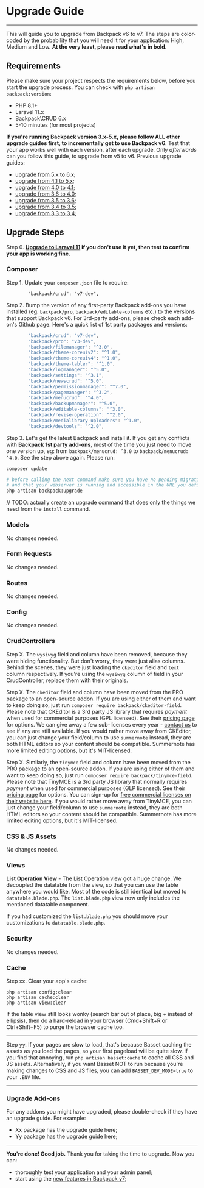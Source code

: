 # Upgrade Guide

---

This will guide you to upgrade from Backpack v6 to v7. The steps are color-coded by the probability that you will need it for your application: <span class="badge badge-danger text-white" style="text-decoration: none;">High</span>, <span class="badge badge-warning text-white" style="text-decoration: none;">Medium</span> and <span class="badge badge-secondary-soft" style="text-decoration: none;">Low</span>.  **At the very least, please read what's in bold**.

<a name="requirements"></a>
## Requirements

Please make sure your project respects the requirements below, before you start the upgrade process. You can check with ```php artisan backpack:version```:

- PHP 8.1+
- Laravel 11.x
- Backpack\CRUD 6.x
- 5-10 minutes (for most projects)

**If you're running Backpack version 3.x-5.x, please follow ALL other upgrade guides first, to incrementally get to use Backpack v6**. Test that your app works well with each version, after each upgrade. Only _afterwards_ can you follow this guide, to upgrade from v5 to v6. Previous upgrade guides:
- [upgrade from 5.x to 6.x](https://backpackforlaravel.com/docs/6.x/upgrade-guide);
- [upgrade from 4.1 to 5.x](https://backpackforlaravel.com/docs/5.x/upgrade-guide);
- [upgrade from 4.0 to 4.1](https://backpackforlaravel.com/docs/4.1/upgrade-guide);
- [upgrade from 3.6 to 4.0](https://backpackforlaravel.com/docs/4.0/upgrade-guide);
- [upgrade from 3.5 to 3.6](https://backpackforlaravel.com/docs/3.6/upgrade-guide);
- [upgrade from 3.4 to 3.5](https://backpackforlaravel.com/docs/3.5/upgrade-guide);
- [upgrade from 3.3 to 3.4](https://backpackforlaravel.com/docs/3.4/upgrade-guide);

<a name="upgraade-steps"></a>
## Upgrade Steps

<a name="step-0" href="#step-0" class="badge badge-danger" style="text-decoration: none;">Step 0.</a> **[Upgrade to Laravel 11](https://laravel.com/docs/11.x/upgrade) if you don't use it yet, then test to confirm your app is working fine.**

<a name="composer"></a>
### Composer

<a name="step-1" href="#step-1" class="badge badge-danger text-white" style="text-decoration: none;">Step 1.</a> Update your ```composer.json``` file to require:

```
        "backpack/crud": "v7-dev",
```

<a name="step-2" href="#step-2" class="badge badge-danger text-white" style="text-decoration: none;">Step 2.</a> Bump the version of any first-party Backpack add-ons you have installed (eg. `backpack/pro`, `backpack/editable-columns` etc.) to the versions that support Backpack v6. For 3rd-party add-ons, please check each add-on's Github page. Here's a quick list of 1st party packages and versions:

```js
        "backpack/crud": "v7-dev",
        "backpack/pro": "v3-dev",
        "backpack/filemanager": "^3.0",
        "backpack/theme-coreuiv2": "^1.0",
        "backpack/theme-coreuiv4": "^1.0",
        "backpack/theme-tabler": "^1.0",
        "backpack/logmanager": "^5.0",
        "backpack/settings": "^3.1",
        "backpack/newscrud": "^5.0",
        "backpack/permissionmanager": "^7.0",
        "backpack/pagemanager": "^3.2",
        "backpack/menucrud": "^4.0",
        "backpack/backupmanager": "^5.0",
        "backpack/editable-columns": "^3.0",
        "backpack/revise-operation": "^2.0",
        "backpack/medialibrary-uploaders": "^1.0",
        "backpack/devtools": "^2.0",
```

<a name="step-3" href="#step-3" class="badge badge-danger text-white" style="text-decoration: none;">Step 3.</a> Let's get the latest Backpack and install it. If you get any conflicts with **Backpack 1st party add-ons**, most of the time you just need to move one version up, eg: from `backpack/menucrud: ^3.0` to `backpack/menucrud: ^4.0`. See the step above again. Please run:

```bash
composer update

# before calling the next command make sure you have no pending migrations with `php artisan migrate:status`
# and that your webserver is running and accessible in the URL you defined in .env `APP_URL`.
php artisan backpack:upgrade
```

// TODO: actually create an upgrade command that does only the things we need from the `install` command.

<a name="models"></a>
### Models

No changes needed.

<a name="form-requests"></a>
### Form Requests

No changes needed.

<a name="routes"></a>
### Routes

No changes needed.

<a name="config"></a>
### Config

No changes needed.

<a name="controllers"></a>
### CrudControllers

<a name="step-x" href="#step-x" class="badge badge-danger text-white" style="text-decoration: none;">Step X.</a> The `wysiwyg` field and column have been removed, because they were hiding functionality. But don't worry, they were just alias columns. Behind the scenes, they were just loading the `ckeditor` field and `text` column respectively. If you're using the `wysiwyg` column of field in your CrudController, replace them with their originals.

<a name="step-x" href="#step-x" class="badge badge-danger text-white" style="text-decoration: none;">Step X.</a> The `ckeditor` field and column have been moved from the PRO package to an open-source addon. If you are using either of them and want to keep doing so, just run `composer require backpack/ckeditor-field`. Please note that CKEditor is a 3rd party JS library that requires _payment_ when used for commercial purposes (GPL licensed). See their [pricing page](https://ckeditor.com/pricing/) for options. We can give away a few sub-licenses every year - [contact us](https://backpackforlaravel.com/contact) to see if any are still available. If you would rather move away from CKEditor, you can just change your field/column to use `summernote` instead, they are both HTML editors so your content should be compatible. Summernote has more limited editing options, but it's MIT-licensed.

<a name="step-x" href="#step-x" class="badge badge-danger text-white" style="text-decoration: none;">Step X.</a> Similarly, the `tinymce` field and column have been moved from the PRO package to an open-source addon. If you are using either of them and want to keep doing so, just run `composer require backpack/tinymce-field`. Please note that TinyMCE is a 3rd party JS library that normally requires _payment_ when used for commercial purposes (GLP licensed). See their [pricing page](https://www.tiny.cloud/pricing/) for options. You can sign-up for [free commercial licenses on their website here](https://www.tiny.cloud/get-tiny/). If you would rather move away from TinyMCE, you can just change your field/column to use `summernote` instead, they are both HTML editors so your content should be compatible. Summernote has more limited editing options, but it's MIT-licensed.


<a href="assets"></a>
### CSS & JS Assets

No changes needed.

<a name="views"></a>
### Views

**List Operation View** - The List Operation view got a huge change. We decoupled the datatable from the view, so that you can use the table anywhere you would like. 
Most of the code is still identical but moved to `datatable.blade.php`. The `list.blade.php` view now only includes the mentioned datatable component. 

If you had customized the `list.blade.php` you should move your customizations to `datatable.blade.php`. 

<a name="security"></a>
### Security

No changes needed.

<a name="cache"></a>
### Cache

<a name="step-Xx" href="#step-xx" class="badge badge-danger text-white" style="text-decoration: none;">Step xx.</a> Clear your app's cache:
```
php artisan config:clear
php artisan cache:clear
php artisan view:clear
```

If the table view still looks wonky (search bar out of place, big + instead of ellipsis), then do a hard-reload in your browser (Cmd+Shift+R or Ctrl+Shift+F5) to purge the browser cache too.

---

<a name="step-yy" href="#step-yy" class="badge badge-danger text-white" style="text-decoration: none;">Step yy.</a> If your pages are slow to load, that's because Basset caching the assets as you load the pages, so your first pageload will be quite slow. If you find that annoying, run `php artisan basset:cache` to cache all CSS and JS assets. Alternatively, if you want Basset NOT to run because you're making changes to CSS and JS files, you can add `BASSET_DEV_MODE=true` to your `.ENV` file.

---

<a name="addons"></a>
### Upgrade Add-ons

For any addons you might have upgraded, please double-check if they have an upgrade guide. For example:
- Xx package has the upgrade guide here;
- Yy package has the upgrade guide here;

---

**You're done! Good job.** Thank you for taking the time to upgrade. Now you can:
- thoroughly test your application and your admin panel;
- start using the [new features in Backpack v7](/docs/{{version}}/release-notes);
